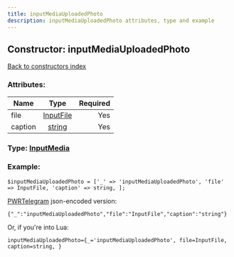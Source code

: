 ```yaml
---
title: inputMediaUploadedPhoto
description: inputMediaUploadedPhoto attributes, type and example
---
```

## Constructor: inputMediaUploadedPhoto  
[Back to constructors index](index.md)



### Attributes:

| Name     |    Type       | Required |
|----------|:-------------:|---------:|
|file|[InputFile](../types/InputFile.md) | Yes|
|caption|[string](../types/string.md) | Yes|



### Type: [InputMedia](../types/InputMedia.md)


### Example:

```
$inputMediaUploadedPhoto = ['_' => 'inputMediaUploadedPhoto', 'file' => InputFile, 'caption' => string, ];
```  

[PWRTelegram](https://pwrtelegram.xyz) json-encoded version:

```
{"_":"inputMediaUploadedPhoto","file":"InputFile","caption":"string"}
```


Or, if you're into Lua:  


```
inputMediaUploadedPhoto={_='inputMediaUploadedPhoto', file=InputFile, caption=string, }

```


